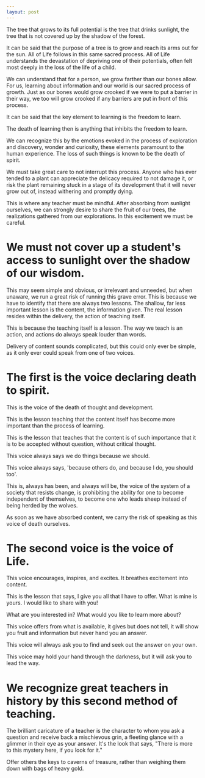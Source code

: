```yaml
---
layout: post
---
```


The tree that grows to its full potential is the tree that drinks sunlight, the tree that is not covered up by the shadow of the forest.

It can be said that the purpose of a tree is to grow and reach its arms out for the
sun. All of Life follows in this same sacred process. All of Life understands the
devastation of depriving one of their potentials, often felt most deeply in the loss
of the life of a child.

We can understand that for a person, we grow farther than our bones allow. For us,
learning about information and our world is our sacred process of growth. Just as our
bones would grow crooked if we were to put a barrier in their way, we too will
grow crooked if any barriers are put in front of this process.

It can be said that the key element to learning is the freedom to learn.

The death of learning then is anything that inhibits the freedom to learn.

We can recognize this by the emotions evoked in the process of exploration and
discovery, wonder and curiosity, these elements paramount to the human experience.
The loss of such things is known to be the death of spirit.

We must take great care to not interrupt this process. Anyone who has ever tended
to a plant can appreciate the delicacy required to not damage it, or risk the plant
remaining stuck in a stage of its development that it will never grow out of, instead
withering and promptly dying.

This is where any teacher must be mindful. After absorbing from sunlight ourselves,
we can strongly desire to share the fruit of our trees, the realizations gathered
from our explorations. In this excitement we must be careful.

# We must not cover up a student's access to sunlight over the shadow of our wisdom.

This may seem simple and obvious, or irrelevant and unneeded, but when unaware,
we run a great risk of running this grave error. This is because we have to
identify that there are always two lessons. The shallow, far less important lesson is
the content, the information given. The real lesson resides within the delivery,
the action of teaching itself.

This is because the teaching itself is a lesson. The way we teach is an action, and actions do always
speak louder than words.

Delivery of content sounds complicated, but this could only ever be simple, as it only ever could speak from one of two voices.

# The first is the voice declaring death to spirit.

This is the voice of the death of thought and development.

This is the lesson teaching that the content itself has become more important than the process of learning.

This is the lesson that teaches that the content is of such importance that it is to be accepted without question,
without critical thought.

This voice always says we do things because we should.

This voice always says, 'because others do, and because I do, you should too'.

This is, always has been, and always will be, the voice of the system of a society that resists change,
is prohibiting the ability for one to become independent of themselves, to become one who leads sheep instead of being herded by the wolves.

As soon as we have absorbed content, we carry the risk of speaking as this voice of death ourselves.

# The second voice is the voice of Life.

This voice encourages, inspires, and excites. It breathes excitement
into content.

This is the lesson that says, I give you all that I have to offer. What is mine is yours. I would like to share with you!

What are you interested in? What would you like to learn more about?

This voice offers from what is available, it gives but does not tell, it will show you fruit and information but never hand you an answer.

This voice will always ask you to find and seek out the answer on your own.

This voice may hold your hand through the darkness, but it will ask you to lead the way.


# We recognize great teachers in history by this second method of teaching.

The brilliant caricature of a teacher is the character to whom you ask a question and receive back a mischievous grin, a fleeting glance with a glimmer in their eye as your answer.
It's the look that says, "There is more to this mystery here, if you look for it."

Offer others the keys to caverns of treasure, rather than weighing them down with bags of heavy gold.
